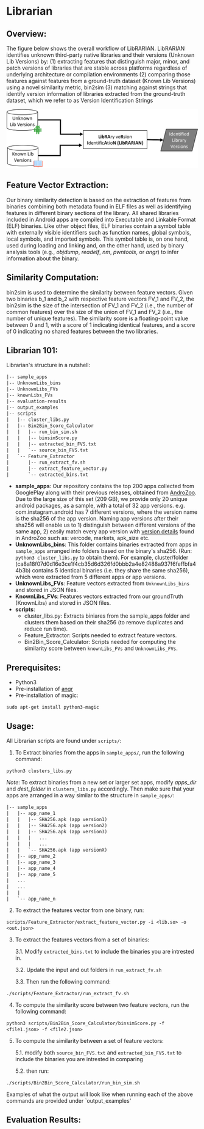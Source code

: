 # Librarian

## Overview: ##
The figure below shows the overall workflow of LibRARIAN. LibRARIAN identifies unknown third-party native libraries and their versions (Unknown Lib Versions) by:
(1) extracting features that distinguish major, minor, and patch versions of libraries that are stable across platforms regardless of underlying architecture or compilation environments 
(2) comparing those features against features from a ground-truth dataset (Known Lib Versions) using a novel similarity metric, bin2sim 
(3) matching against strings that identify version information of libraries extracted from the ground-truth dataset, which we refer to as Version Identification Strings

![Figure 1](/images/approach_cropped.png) 

## Feature Vector Extraction: ##
Our binary similarity detection is based on the extraction of features from binaries combining both metadata found in ELF files as well as identifying features in different binary sections of the library. All shared libraries included in Android apps are compiled into Executable and Linkable Format (ELF) binaries. Like other object files, ELF binaries contain a symbol table with externally visible identifiers such as function names, global symbols, local symbols, and imported symbols.
This symbol table is, on one hand, used during loading and linking and, on the other hand, used by binary analysis tools (e.g., *objdump*, *readelf*, *nm*, *pwntools*, or *angr*) to infer information about the binary.

## Similarity Computation: ##
bin2sim is used to determine the similarity between feature vectors. Given two binaries b_1 and b_2 with respective feature vectors FV_1 and FV_2, the bin2sim is the size of the intersection of FV_1 and FV_2 (i.e., the number of common features) over the size of the union of FV_1 and FV_2 (i.e., the number of unique features). The similarity score is a floating-point value between 0 and 1, with a score of 1 indicating identical features, and a score of 0 indicating no shared features between the two libraries.

## Librarian 101: ## 
Librarian's structure in a nutshell:
```
|-- sample_apps
|-- UnknownLibs_bins
|-- UnknownLibs_FVs
|-- knownLibs_FVs
|-- evaluation-results
|-- output_examples
|-- scripts
|   |-- cluster_libs.py
|   |-- Bin2Bin_Score_Calculator
|   |   |-- run_bin_sim.sh
|   |   |-- binsimScore.py
|   |   |-- extracted_bin_FVS.txt
|   |   `-- source_bin_FVS.txt
|   `-- Feature_Extractor
|       |-- run_extract_fv.sh
|       |-- extract_feature_vector.py
|       `-- extracted_bins.txt
```

* **sample_apps**: Our repository contains the top 200 apps collected from GooglePlay along with their previous releases, obtained from [AndroZoo](https://androzoo.uni.lu/). Due to the large size of this set (209 GB), we provide only 20 unique android packages, as a sample, with a total of 32 app versions. e.g. com.instagram.android has 7 different versions, where the version name is the sha256 of the app version. Naming app versions after their sha256 will enable us to 1) distinguish between different versions of the same app, 2) easily match every app version with [version details](https://androzoo.uni.lu/lists) found in AndroZoo such as: vercode, markets, apk_size etc. 
* **UnknownLibs_bins**: This folder contains binaries extracted from apps in `sample_apps` arranged into folders based on the binary's sha256. (Run: `python3 cluster_libs.py` to obtain them). For example, cluster/folder (ca8a18f07d0d16e3ce1f4cb35d6d326fd0bbb2a4e82488a937f6feffbfa44b3b) contains 5 identical binaries (i.e. they share the same sha256), which were extracted from 5 different apps or app versions. 
* **UnknownLibs_FVs**: Feature vectors extracted from `UnknownLibs_bins` and stored in JSON files.
* **KnownLibs_FVs**: Features vectors extracted from our groundTruth (KnownLibs) and stored in JSON files.
* **scripts**:
  * cluster_libs.py: Extracts biniares from the sample_apps folder and clusters them based on their sha256 (to remove duplicates and reduce run time).
  * Feature_Extractor: Scripts needed to extract feature vectors.
  * Bin2Bin_Score_Calculator: Scripts needed for computing the similarity score between `knownLibs_FVs` and `UnknownLibs_FVs`.  

## Prerequisites: ##
* Python3
* Pre-installation of [angr](https://docs.angr.io/introductory-errata/install)
* Pre-installation of magic:
```
sudo apt-get install python3-magic
```

## Usage: ##
All Librarian scripts are found under `scripts/`:
1. To Extract binaries from the apps in `sample_apps/`, run the following command:
``` 
python3 clusters_libs.py
```

*Note*: To extract binaries from a new set or larger set apps, modify *apps_dir* and *dest_folder* in `clusters_libs.py` accordingly. Then make sure that your apps are arranged in a way similar to the structure in `sample_apps/`:
        
```
|-- sample_apps
|   |-- app_name_1
|   |   |-- SHA256.apk (app version1)
|   |   |-- SHA256.apk (app version2)
|   |   |-- SHA256.apk (app version3)
|   |   |   ...
|   |   |   ...
|   |   `-- SHA256.apk (app versionX)
|   |-- app_name_2
|   |-- app_name_3
|   |-- app_name_4
|   |-- app_name_5
|   ...
|   ...
|   |
|   `-- app_name_n

```
   
2. To extract the features vector from one binary, run:
```
scripts/Feature_Extractor/extract_feature_vector.py -i <lib.so> -o <out.json>
```
3. To extract the features vectors from a set of binaries:

   3.1. Modify `extracted_bins.txt` to include the binaries you are intrested in.
   
   3.2. Update the input and out folders in `run_extract_fv.sh` 
   
   3.3. Then run the following command: 
``` 
./scripts/Feature_Extractor/run_extract_fv.sh 
```
4. To compute the similarity score between two feature vectors, run the following command:
```
python3 scripts/Bin2Bin_Score_Calculator/binsimScore.py -f <file1.json> -f <file2.json>
```
5. To compute the similarity between a set of feature vectors:

   5.1. modify both `source_bin_FVS.txt` and `extracted_bin_FVS.txt` to include the binaries you are intrested in comparing
   
   5.2. then run:
   
```
./scripts/Bin2Bin_Score_Calculator/run_bin_sim.sh
```

Examples of what the output will look like when running each of the above commands are provided under `output_examples'

## Evaluation Results: ##


